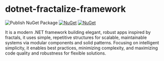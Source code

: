 dotnet-fractalize-framework
============================
![Publish NuGet Package](https://github.com/dev-cracks/dotnet-fractalize-framework/workflows/Publish%20NuGet%20Package/badge.svg)
[![NuGet](https://img.shields.io/nuget/vpre/DevCracks.Fractalize.Infrastructure.svg)](https://www.nuget.org/packages/DevCracks.Fractalize.Infrastructure)
[![NuGet](https://img.shields.io/nuget/dt/DevCracks.Fractalize.Infrastructure.svg)](https://www.nuget.org/packages/DevCracks.Fractalize.Infrastructure) 

It is a modern .NET framework building elegant, robust apps inspired by fractals, it uses simple, repetitive structures for scalable, maintainable systems via modular components and solid patterns. Focusing on intelligent simplicity, it enables best practices, minimizing complexity, and maximizing code quality and robustness for flexible solutions.
